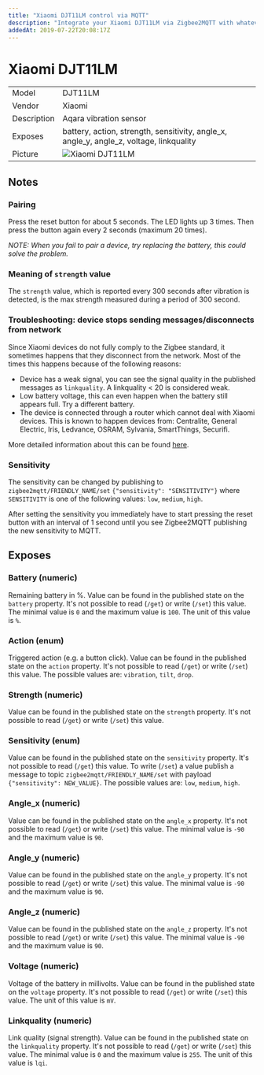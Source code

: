 ```yaml
---
title: "Xiaomi DJT11LM control via MQTT"
description: "Integrate your Xiaomi DJT11LM via Zigbee2MQTT with whatever smart home infrastructure you are using without the vendors bridge or gateway."
addedAt: 2019-07-22T20:08:17Z
---
```


<!-- !!!! -->
<!-- ATTENTION: This file is auto-generated through docgen! -->
<!-- You can only edit the "## Notes"-Section. -->
<!-- !!!! -->

# Xiaomi DJT11LM

|     |     |
|-----|-----|
| Model | DJT11LM  |
| Vendor  | Xiaomi  |
| Description | Aqara vibration sensor |
| Exposes | battery, action, strength, sensitivity, angle_x, angle_y, angle_z, voltage, linkquality |
| Picture | ![Xiaomi DJT11LM](https://psi-4ward.github.io/zigbee2mqtt.io/images/devices/DJT11LM.jpg) |


## Notes


### Pairing
Press the reset button for about 5 seconds. The LED lights up 3 times.
Then press the button again every 2 seconds (maximum 20 times).

*NOTE: When you fail to pair a device, try replacing the battery, this could solve the problem.*

### Meaning of `strength` value
The `strength` value, which is reported every 300 seconds after vibration is detected, is the max strength measured during a period of 300 second.


### Troubleshooting: device stops sending messages/disconnects from network
Since Xiaomi devices do not fully comply to the Zigbee standard, it sometimes happens that they disconnect from the network.
Most of the times this happens because of the following reasons:
- Device has a weak signal, you can see the signal quality in the published messages as `linkquality`. A linkquality < 20 is considered weak.
- Low battery voltage, this can even happen when the battery still appears full. Try a different battery.
- The device is connected through a router which cannot deal with Xiaomi devices. This is known to happen devices from: Centralite, General Electric, Iris, Ledvance, OSRAM, Sylvania, SmartThings, Securifi.

More detailed information about this can be found [here](https://community.hubitat.com/t/xiaomi-aqara-devices-pairing-keeping-them-connected/623).


### Sensitivity
The sensitivity can be changed by publishing to `zigbee2mqtt/FRIENDLY_NAME/set`
`{"sensitivity": "SENSITIVITY"}` where `SENSITIVITY` is one of the following
values: `low`, `medium`,  `high`.

After setting the sensitivity you immediately have to start pressing the reset button with an interval of 1 second until you see Zigbee2MQTT publishing the new sensitivity to MQTT.



## Exposes

### Battery (numeric)
Remaining battery in %.
Value can be found in the published state on the `battery` property.
It's not possible to read (`/get`) or write (`/set`) this value.
The minimal value is `0` and the maximum value is `100`.
The unit of this value is `%`.

### Action (enum)
Triggered action (e.g. a button click).
Value can be found in the published state on the `action` property.
It's not possible to read (`/get`) or write (`/set`) this value.
The possible values are: `vibration`, `tilt`, `drop`.

### Strength (numeric)
Value can be found in the published state on the `strength` property.
It's not possible to read (`/get`) or write (`/set`) this value.

### Sensitivity (enum)
Value can be found in the published state on the `sensitivity` property.
It's not possible to read (`/get`) this value.
To write (`/set`) a value publish a message to topic `zigbee2mqtt/FRIENDLY_NAME/set` with payload `{"sensitivity": NEW_VALUE}`.
The possible values are: `low`, `medium`, `high`.

### Angle_x (numeric)
Value can be found in the published state on the `angle_x` property.
It's not possible to read (`/get`) or write (`/set`) this value.
The minimal value is `-90` and the maximum value is `90`.

### Angle_y (numeric)
Value can be found in the published state on the `angle_y` property.
It's not possible to read (`/get`) or write (`/set`) this value.
The minimal value is `-90` and the maximum value is `90`.

### Angle_z (numeric)
Value can be found in the published state on the `angle_z` property.
It's not possible to read (`/get`) or write (`/set`) this value.
The minimal value is `-90` and the maximum value is `90`.

### Voltage (numeric)
Voltage of the battery in millivolts.
Value can be found in the published state on the `voltage` property.
It's not possible to read (`/get`) or write (`/set`) this value.
The unit of this value is `mV`.

### Linkquality (numeric)
Link quality (signal strength).
Value can be found in the published state on the `linkquality` property.
It's not possible to read (`/get`) or write (`/set`) this value.
The minimal value is `0` and the maximum value is `255`.
The unit of this value is `lqi`.

